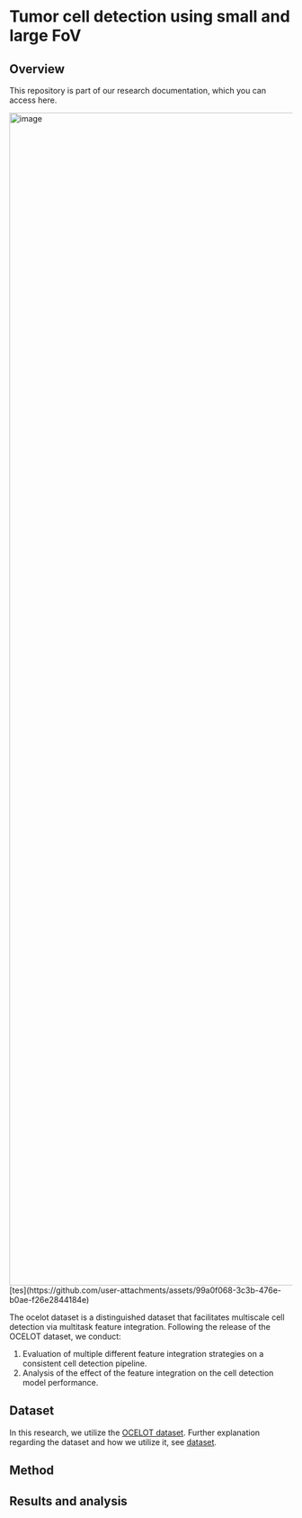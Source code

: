 # Tumor cell detection using small and large FoV

## Overview
This repository is part of our research documentation, which you can access here.

<img width="2072" height="2084" alt="image" src="https://github.com/user-attachments/assets/99a0f068-3c3b-476e-b0ae-f26e2844184e" />
[tes](https://github.com/user-attachments/assets/99a0f068-3c3b-476e-b0ae-f26e2844184e)

The ocelot dataset is a distinguished dataset that facilitates multiscale cell detection via multitask feature integration. Following the release of the OCELOT dataset, we conduct:
1. Evaluation of multiple different feature integration strategies on a consistent cell detection pipeline.
2. Analysis of the effect of the feature integration on the cell detection model performance.

## Dataset
In this research, we utilize the [OCELOT dataset](https://lunit-io.github.io/research/ocelot_dataset/). Further explanation regarding the dataset and how we utilize it, see [dataset](https://github.com/drFahlan/Multi-task-cell-detection-OCELOT-dataset/tree/main/dataset).

## Method

## Results and analysis

